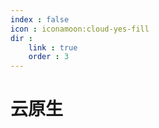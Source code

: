 ```yaml
---
index : false 
icon : iconamoon:cloud-yes-fill
dir :
    link : true
    order : 3
---
```

# 云原生 

<Catalog />